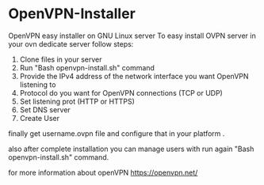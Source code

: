 # OpenVPN-Installer
OpenVPN easy installer on GNU Linux server
To easy install OVPN server in your ovn dedicate server follow steps:
 1. Clone files in your server
 2. Run "Bash openvpn-install.sh" command 
 3. Provide the IPv4 address of the network interface you want OpenVPN listening to
 4. Protocol do you want for OpenVPN connections (TCP or UDP)
 5. Set listening prot (HTTP or HTTPS)
 6. Set DNS server
 7. Create User 
 
 finally get username.ovpn file and configure that in your platform .
 
 also after complete installation you can manage users with run again "Bash openvpn-install.sh" command.
 
 for more information about openVPN https://openvpn.net/
